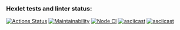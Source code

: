 ### Hexlet tests and linter status:
[![Actions Status](https://github.com/NatalyaReva/frontend-project-lvl1/workflows/hexlet-check/badge.svg)](https://github.com/NatalyaReva/frontend-project-lvl1/actions)
[![Maintainability](https://api.codeclimate.com/v1/badges/dfc50c2d88cd46d069c1/maintainability)](https://codeclimate.com/github/NatalyaReva/frontend-project-lvl1/maintainability)
[![Node CI](https://github.com/NatalyaReva/frontend-project-lvl1/workflows/Node%20CI/badge.svg)](https://github.com/NatalyaReva/frontend-project-lvl1/actions)
[![asciicast](https://asciinema.org/a/1n3kV3qxnItQqJrDvqRAYtw9t.svg)](https://asciinema.org/a/1n3kV3qxnItQqJrDvqRAYtw9t)
[![asciicast](https://asciinema.org/a/iUMytJgrYl8NLXWDgAMcJN3oe.svg)](https://asciinema.org/a/iUMytJgrYl8NLXWDgAMcJN3oe)



